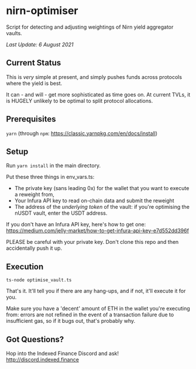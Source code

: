 # nirn-optimiser

Script for detecting and adjusting weightings of Nirn yield aggregator vaults.

*Last Update: 6 August 2021*

## Current Status

This is *very* simple at present, and simply pushes funds across protocols where the yield is best.

It can - and will - get more sophisticated as time goes on. At current TVLs, it is HUGELY unlikely to be optimal to split protocol allocations.

## Prerequisites

`yarn` (through `npm`: https://classic.yarnpkg.com/en/docs/install)

## Setup

Run `yarn install` in the main directory.

Put these three things in env_vars.ts:

* The private key (sans leading 0x) for the wallet that you want to execute a reweight from,
* Your Infura API key to read on-chain data and submit the reweight
* The address of the _underlying token_ of the vault: if you're optimising the nUSDT vault, enter the USDT address.

If you don't have an Infura API key, here's how to get one: https://medium.com/jelly-market/how-to-get-infura-api-key-e7d552dd396f

PLEASE be careful with your private key. Don't clone this repo and then accidentally push it up.

## Execution

`ts-node optimise_vault.ts`

That's it. It'll tell you if there are any hang-ups, and if not, it'll execute it for you.

Make sure you have a 'decent' amount of ETH in the wallet you're executing from: errors are not refined in the event of a transaction failure due to insufficient gas, so if it bugs out, that's probably why.

## Got Questions?

Hop into the Indexed Finance Discord and ask! http://discord.indexed.finance
